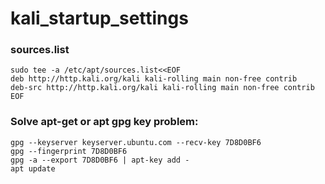 # kali_startup_settings

### sources.list

```
sudo tee -a /etc/apt/sources.list<<EOF
deb http://http.kali.org/kali kali-rolling main non-free contrib
deb-src http://http.kali.org/kali kali-rolling main non-free contrib
EOF
```

### Solve apt-get or apt gpg key problem:


```
gpg --keyserver keyserver.ubuntu.com --recv-key 7D8D0BF6
gpg --fingerprint 7D8D0BF6
gpg -a --export 7D8D0BF6 | apt-key add -
apt update

```
